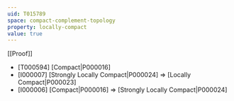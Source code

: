 ```yaml
---
uid: T015789
space: compact-complement-topology
property: locally-compact
value: true
---
```

[[Proof]]

* [T000594] [Compact|P000016]
* [I000007] [Strongly Locally Compact|P000024] => [Locally Compact|P000023]
* [I000006] [Compact|P000016] => [Strongly Locally Compact|P000024]

